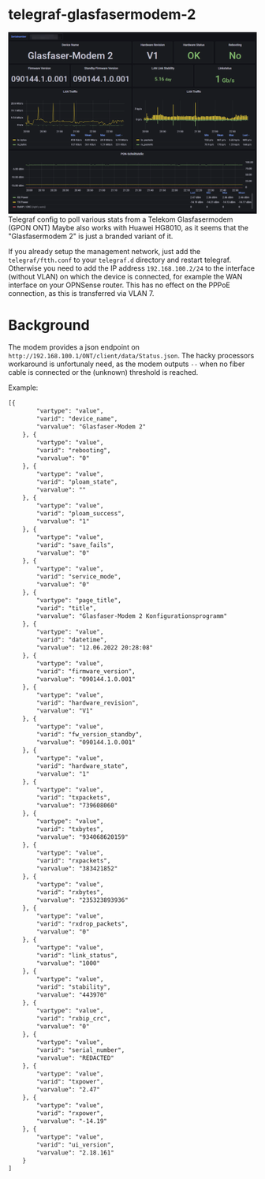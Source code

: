 # telegraf-glasfasermodem-2
![](img/grafana-dashboard.png)
Telegraf config to poll various stats from a Telekom Glasfasermodem (GPON ONT)
Maybe also works with Huawei HG8010, as it seems that the "Glasfasermodem 2" is just a branded variant of it.

If you already setup the management network, just add the `telegraf/ftth.conf` to your `telegraf.d` directory and restart telegraf.
Otherwise you need to add the IP address `192.168.100.2/24` to the interface (without VLAN) on which the device is connected, for example the WAN interface on your OPNSense router. This has no effect on the PPPoE connection, as this is transferred via VLAN 7.


# Background
The modem provides a json endpoint on `http://192.168.100.1/ONT/client/data/Status.json`. The hacky processors workaround is unfortunaly need, as the modem outputs ``--`` when no fiber cable is connected or the (unknown) threshold is reached.

Example:

```
[{
        "vartype": "value",
        "varid": "device_name",
        "varvalue": "Glasfaser-Modem 2"
    }, {
        "vartype": "value",
        "varid": "rebooting",
        "varvalue": "0"
    }, {
        "vartype": "value",
        "varid": "ploam_state",
        "varvalue": ""
    }, {
        "vartype": "value",
        "varid": "ploam_success",
        "varvalue": "1"
    }, {
        "vartype": "value",
        "varid": "save_fails",
        "varvalue": "0"
    }, {
        "vartype": "value",
        "varid": "service_mode",
        "varvalue": "0"
    }, {
        "vartype": "page_title",
        "varid": "title",
        "varvalue": "Glasfaser-Modem 2 Konfigurationsprogramm"
    }, {
        "vartype": "value",
        "varid": "datetime",
        "varvalue": "12.06.2022 20:28:08"
    }, {
        "vartype": "value",
        "varid": "firmware_version",
        "varvalue": "090144.1.0.001"
    }, {
        "vartype": "value",
        "varid": "hardware_revision",
        "varvalue": "V1"
    }, {
        "vartype": "value",
        "varid": "fw_version_standby",
        "varvalue": "090144.1.0.001"
    }, {
        "vartype": "value",
        "varid": "hardware_state",
        "varvalue": "1"
    }, {
        "vartype": "value",
        "varid": "txpackets",
        "varvalue": "739608060"
    }, {
        "vartype": "value",
        "varid": "txbytes",
        "varvalue": "934068620159"
    }, {
        "vartype": "value",
        "varid": "rxpackets",
        "varvalue": "383421852"
    }, {
        "vartype": "value",
        "varid": "rxbytes",
        "varvalue": "235323893936"
    }, {
        "vartype": "value",
        "varid": "rxdrop_packets",
        "varvalue": "0"
    }, {
        "vartype": "value",
        "varid": "link_status",
        "varvalue": "1000"
    }, {
        "vartype": "value",
        "varid": "stability",
        "varvalue": "443970"
    }, {
        "vartype": "value",
        "varid": "rxbip_crc",
        "varvalue": "0"
    }, {
        "vartype": "value",
        "varid": "serial_number",
        "varvalue": "REDACTED"
    }, {
        "vartype": "value",
        "varid": "txpower",
        "varvalue": "2.47"
    }, {
        "vartype": "value",
        "varid": "rxpower",
        "varvalue": "-14.19"
    }, {
        "vartype": "value",
        "varid": "ui_version",
        "varvalue": "2.18.161"
    }
]
```
